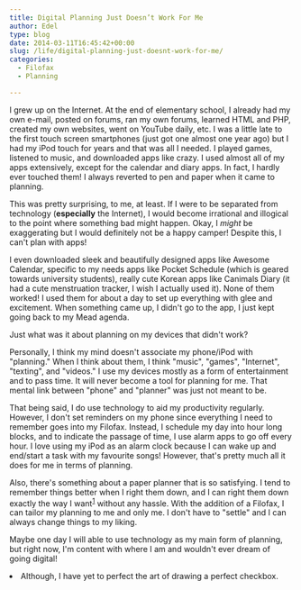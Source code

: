 ```yaml
---
title: Digital Planning Just Doesn’t Work For Me
author: Edel
type: blog
date: 2014-03-11T16:45:42+00:00
slug: /life/digital-planning-just-doesnt-work-for-me/
categories:
  - Filofax
  - Planning

---
```

I grew up on the Internet. At the end of elementary school, I already had my own e-mail, posted on forums, ran my own forums, learned HTML and PHP, created my own websites, went on YouTube daily, etc. I was a little late to the first touch screen smartphones (just got one almost one year ago) but I had my iPod touch for years and that was all I needed. I played games, listened to music, and downloaded apps like crazy. I used almost all of my apps extensively, except for the calendar and diary apps. In fact, I hardly ever touched them! I always reverted to pen and paper when it came to planning.

This was pretty surprising, to me, at least. If I were to be separated from technology (**especially** the Internet), I would become irrational and illogical to the point where something bad might happen. Okay, I _might_ be exaggerating but I would definitely not be a happy camper! Despite this, I can't plan with apps!

I even downloaded sleek and beautifully designed apps like Awesome Calendar, specific to my needs apps like Pocket Schedule (which is geared towards university students), really cute Korean apps like Canimals Diary (it had a cute menstruation tracker, I wish I actually used it). None of them worked! I used them for about a day to set up everything with glee and excitement. When something came up, I didn't go to the app, I just kept going back to my Mead agenda.

Just what was it about planning on my devices that didn't work?

Personally, I think my mind doesn't associate my phone/iPod with "planning." When I think about them, I think "music", "games", "Internet", "texting", and "videos." I use my devices mostly as a form of entertainment and to pass time. It will never become a tool for planning for me. That mental link between "phone" and "planner" was just not meant to be.

That being said, I do use technology to aid my productivity regularly. However, I don't set reminders on my phone since everything I need to remember goes into my Filofax. Instead, I schedule my day into hour long blocks, and to indicate the passage of time, I use alarm apps to go off every hour. I love using my iPod as an alarm clock because I can wake up and end/start a task with my favourite songs! However, that's pretty much all it does for me in terms of planning.

Also, there's something about a paper planner that is so satisfying. I tend to remember things better when I right them down, and I can right them down exactly the way I want<sup class="footnote"><a href="#foot_ajs-fn-id_1-670" id="back_ajs-fn-id_1-670">1</a></sup> without any hassle. With the addition of a Filofax, I can tailor my planning to me and only me. I don't have to "settle" and I can always change things to my liking.

Maybe one day I will able to use technology as my main form of planning, but right now, I'm content with where I am and wouldn't ever dream of going digital!


  <li>
    <a id="foot_ajs-fn-id_1-670"></a>Although, I have yet to perfect the art of drawing a perfect checkbox.&nbsp;&nbsp;<a class="ajs-back-link" href="#back_ajs-fn-id_1-670"></a>
  </li>


<div id="ajs-fn-id_1-670" style="display:none;margin:0;" class="ajs-footnote-popup">
  <div>
    Although, I have yet to perfect the art of drawing a perfect checkbox.
  </div>
</div>